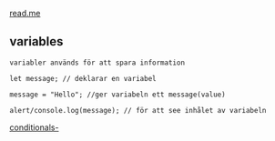 [read.me](README.md)
## variables
``` 
variabler används för att spara information 
```
``` 
let message; // deklarar en variabel 

message = "Hello"; //ger variabeln ett message(value)

alert/console.log(message); // för att see inhålet av variabeln
``` 
[conditionals-](conditionals.md)
